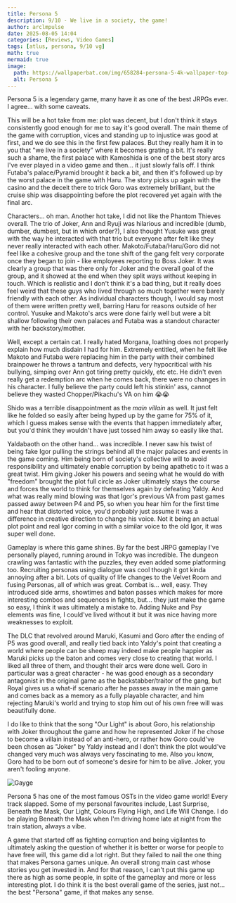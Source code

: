 ```yaml
---
title: Persona 5
description: 9/10 - We live in a society, the game!
author: arclmpulse
date: 2025-08-05 14:04
categories: [Reviews, Video Games]
tags: [atlus, persona, 9/10 vg]
math: true
mermaid: true
image:
  path: https://wallpaperbat.com/img/658284-persona-5-4k-wallpaper-top-free-persona-5-4k-background.jpg
  alt: Persona 5
---
```


Persona 5 is a legendary game, many have it as one of the best JRPGs ever. I agree... with some caveats.

This will be a hot take from me: plot was decent, but I don't think it stays consistently good enough for me to say it's good overall. The main theme of the game with corruption, vices and standing up to injustice was good at first, and we do see this in the first few palaces. But they really ham it in to you that "we live in a society" where it becomes grating a bit. It's really such a shame, the first palace with Kamoshida is one of the best story arcs I've ever played in a video game and then... it just slowly falls off. I think Futaba's palace/Pyramid brought it back a bit, and then it's followed up by the worst palace in the game with Haru. The story picks up again with the casino and the deceit there to trick Goro was extremely brilliant, but the cruise ship was disappointing before the plot recovered yet again with the final arc.

Characters... oh man. Another hot take, I did not like the Phantom Thieves overall. The trio of Joker, Ann and Ryuji was hilarious and incredible (dumb, dumber, dumbest, but in which order?), I also thought Yusuke was great with the way he interacted with that trio but everyone after felt like they never really interacted with each other. Makoto/Futaba/Haru/Goro did not feel like a cohesive group and the tone shift of the gang felt very corporate once they began to join - like employees reporting to Boss Joker. It was clearly a group that was there only for Joker and the overall goal of the group, and it showed at the end when they split ways without keeping in touch. Which is realistic and I don't think it's a bad thing, but it really does feel weird that these guys who lived through so much together were barely friendly with each other. As individual characters though, I would say most of them were written pretty well, barring Haru for reasons outside of her control. Yusuke and Makoto's arcs were done fairly well but were a bit shallow following their own palaces and Futaba was a standout character with her backstory/mother.

Well, except a certain cat. I really hated Morgana, loathing does not properly explain how much disdain I had for him. Extremely entitled, when he felt like Makoto and Futaba were replacing him in the party with their combined brainpower he throws a tantrum and defects, very hypocritical with his bullying, simping over Ann got tiring pretty quickly, etc etc. He didn't even really get a redemption arc when he comes back, there were no changes in his character. I fully believe the party could left his stinkin' ass, cannot believe they wasted Chopper/Pikachu's VA on him 😭😭

Shido was a terrible disappointment as the _main villain_ as well. It just felt like he folded so easily after being hyped up by the game for 75% of it, which I guess makes sense with the events that happen immediately after, but you'd think they wouldn't have just tossed him away so easily like that.

Yaldabaoth on the other hand... was incredible. I never saw his twist of being fake Igor pulling the strings behind all the major palaces and events in the game coming. Him being born of society's collective will to avoid responsibility and ultimately enable corruption by being apathetic to it was a great twist. Him giving Joker his powers and seeing what he would do with "freedom" brought the plot full circle as Joker ultimately stays the course and forces the world to think for themselves again by defeating Yaldy. And what was really mind blowing was that Igor's previous VA from past games passed away between P4 and P5, so when you hear him for the first time and hear that distorted voice, you'd probably just assume it was a difference in creative direction to change his voice. Not it being an actual plot point and real Igor coming in with a similar voice to the old Igor, it was super well done.

Gameplay is where this game shines. By far the best JRPG gameplay I've personally played, running around in Tokyo was incredible. The dungeon crawling was fantastic with the puzzles, they even added some platforming too. Recruiting personas using dialogue was cool though it got kinda annoying after a bit. Lots of quality of life changes to the Velvet Room and fusing Personas, all of which was great. Combat is... well, easy. They introduced side arms, showtimes and baton passes which makes for more interesting combos and sequences in fights, but... they just make the game so easy, I think it was ultimately a mistake to. Adding Nuke and Psy elements was fine, I could've lived without it but it was nice having more weaknesses to exploit.

The DLC that revolved around Maruki, Kasumi and Goro after the ending of P5 was good overall, and really tied back into Yaldy's point that creating a world where people can be sheep may indeed make people happier as Maruki picks up the baton and comes very close to creating that world. I liked all three of them, and thought their arcs were done well. Goro in particular was a great character - he was good enough as a secondary antagonist in the original game as the backstabber/traitor of the gang, but Royal gives us a what-if scenario after he passes away in the main game and comes back as a memory as a fully playable character, and him rejecting Maruki's world and trying to stop him out of his own free will was beautifully done.

I do like to think that the song "Our Light" is about Goro, his relationship with Joker throughout the game and how he represented Joker if he chose to become a villain instead of an anti-hero, or rather how Goro could've been chosen as "Joker" by Yaldy instead and I don't think the plot would've changed very much was always very fascinating to me. Also you know, Goro had to be born out of someone's desire for him to be alive. Joker, you aren't fooling anyone.

![Gayge](https://cdn.frankerfacez.com/emoticon/626147/4)

Persona 5 has one of the most famous OSTs in the video game world! Every track slapped. Some of my personal favourites include, Last Surprise, Beneath the Mask, Our Light, Colours Flying High, and Life Will Change. I do be playing Beneath the Mask when I'm driving home late at night from the train station, always a vibe.

A game that started off as fighting corruption and being vigilantes to ultimately asking the question of whether it is better or worse for people to have free will, this game did a lot right. But they failed to nail the one thing that makes Persona games unique. An overall strong main cast whose stories you get invested in. And for that reason, I can't put this game up there as high as some people, in spite of the gameplay and more or less interesting plot. I do think it is the best overall game of the series, just not... the best "Persona" game, if that makes any sense.
